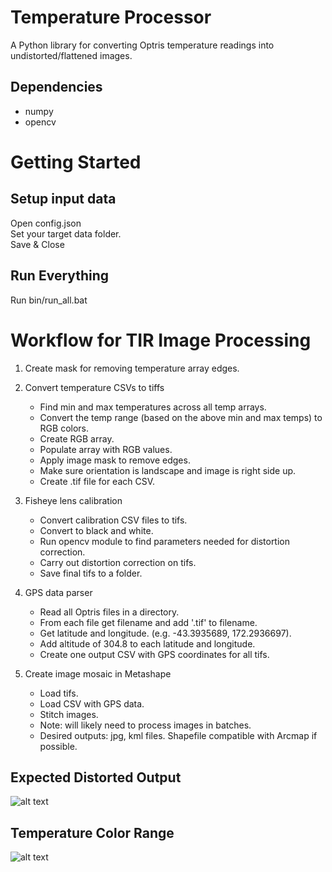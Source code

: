 # Temperature Processor
A Python library for converting Optris temperature readings into undistorted/flattened images. 

## Dependencies
* numpy
* opencv

# Getting Started
## Setup input data  
Open config.json    
Set your target data folder.   
Save & Close    

## Run Everything    
Run bin/run_all.bat    

# Workflow for TIR Image Processing

1. Create mask for removing temperature array edges. 

2. Convert temperature CSVs to tiffs  
   * Find min and max temperatures across all temp arrays.  
   * Convert the temp range (based on the above min and max temps) to RGB colors.  
   * Create RGB array.  
   * Populate array with RGB values.  
   * Apply image mask to remove edges.  
   * Make sure orientation is landscape and image is right side up.  
   * Create .tif file for each CSV.  
   
3. Fisheye lens calibration  
   * Convert calibration CSV files to tifs.  
   * Convert to black and white.  
   * Run opencv module to find parameters needed for distortion correction.   
   * Carry out distortion correction on tifs.  
   * Save final tifs to a folder.  
   
4. GPS data parser  
   * Read all Optris files in a directory.  
   * From each file get filename and add '.tif' to filename.  
   * Get latitude and longitude. (e.g. -43.3935689, 172.2936697).  
   * Add altitude of 304.8 to each latitude and longitude.  
   * Create one output CSV with GPS coordinates for all tifs.   
   
5. Create image mosaic in Metashape    
   * Load tifs.  
   * Load CSV with GPS data.  
   * Stitch images.  
   * Note: will likely need to process images in batches.  
   * Desired outputs: jpg, kml files. Shapefile compatible with Arcmap if possible.  

## Expected Distorted Output
![alt text](https://github.com/thecalooch/temperature_parser/blob/master/images/heatmap_example.png)

## Temperature Color Range
![alt text](https://github.com/thecalooch/temperature_parser/blob/master/images/temperature_range.png)



